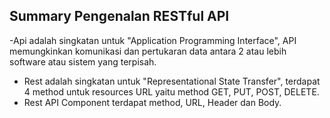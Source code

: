 ## Summary Pengenalan RESTful API ##

-Api adalah singkatan untuk "Application Programming Interface", API memungkinkan komunikasi dan pertukaran data antara 2 atau lebih software atau sistem yang terpisah. 
- Rest adalah singkatan untuk "Representational State Transfer", terdapat 4 method untuk resources URL yaitu method GET, PUT, POST, DELETE.
- Rest API Component terdapat method, URL, Header dan Body. 